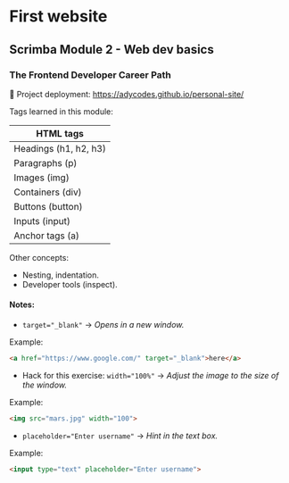 # First website 
## Scrimba Module 2 - Web dev basics
### The Frontend Developer Career Path

🔗 Project deployment: https://adycodes.github.io/personal-site/

Tags learned in this module: 
  
  | HTML tags|
  | --- |
  | Headings (h1, h2, h3) |
  | Paragraphs (p) |
  | Images (img) |
  | Containers (div) |
  | Buttons (button) |
  | Inputs (input) |
  | Anchor tags (a) |  
 
Other concepts:
- Nesting, indentation.
- Developer tools (inspect).

#### Notes:
- `target="_blank"` -> _Opens in a new window._ 

Example:
```html
<a href="https://www.google.com/" target="_blank">here</a>
```

- Hack for this exercise: `width="100%"` -> _Adjust the image to the size of the window._

Example:
```html
<img src="mars.jpg" width="100">
```

- `placeholder="Enter username"` -> _Hint in the text box._

Example:
```html
<input type="text" placeholder="Enter username">
```